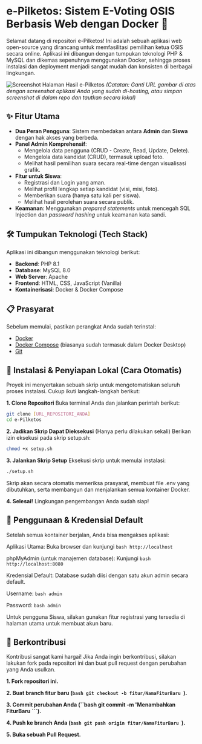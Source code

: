 # e-Pilketos: Sistem E-Voting OSIS Berbasis Web dengan Docker 🚀

Selamat datang di repositori e-Pilketos! Ini adalah sebuah aplikasi web open-source yang dirancang untuk memfasilitasi pemilihan ketua OSIS secara online. Aplikasi ini dibangun dengan tumpukan teknologi PHP & MySQL dan dikemas sepenuhnya menggunakan Docker, sehingga proses instalasi dan deployment menjadi sangat mudah dan konsisten di berbagai lingkungan.

![Screenshot Halaman Hasil e-Pilketos]([https://i.imgur.com/8QG3oHh.png](https://drive.google.com/uc?export=view&id=10gQc3BVtJh52Nm7-91F3CJjejU3Nw7CO))
*(Catatan: Ganti URL gambar di atas dengan screenshot aplikasi Anda yang sudah di-hosting, atau simpan screenshot di dalam repo dan tautkan secara lokal)*

## ✨ Fitur Utama

-   **Dua Peran Pengguna**: Sistem membedakan antara **Admin** dan **Siswa** dengan hak akses yang berbeda.
-   **Panel Admin Komprehensif**:
    -   Mengelola data pengguna (CRUD - Create, Read, Update, Delete).
    -   Mengelola data kandidat (CRUD), termasuk upload foto.
    -   Melihat hasil pemilihan suara secara real-time dengan visualisasi grafik.
-   **Fitur untuk Siswa**:
    -   Registrasi dan Login yang aman.
    -   Melihat profil lengkap setiap kandidat (visi, misi, foto).
    -   Memberikan suara (hanya satu kali per siswa).
    -   Melihat hasil perolehan suara secara publik.
-   **Keamanan**: Menggunakan *prepared statements* untuk mencegah SQL Injection dan *password hashing* untuk keamanan kata sandi.

## 🛠️ Tumpukan Teknologi (Tech Stack)

Aplikasi ini dibangun menggunakan teknologi berikut:

-   **Backend**: PHP 8.1
-   **Database**: MySQL 8.0
-   **Web Server**: Apache
-   **Frontend**: HTML, CSS, JavaScript (Vanilla)
-   **Kontainerisasi**: Docker & Docker Compose

## 📋 Prasyarat

Sebelum memulai, pastikan perangkat Anda sudah terinstal:

-   [Docker](https://www.docker.com/products/docker-desktop/)
-   [Docker Compose](https://docs.docker.com/compose/install/) (biasanya sudah termasuk dalam Docker Desktop)
-   [Git](https://git-scm.com/)

## 🚀 Instalasi & Penyiapan Lokal (Cara Otomatis)

Proyek ini menyertakan sebuah skrip untuk mengotomatiskan seluruh proses instalasi. Cukup ikuti langkah-langkah berikut:

**1. Clone Repositori**
Buka terminal Anda dan jalankan perintah berikut:
```bash
git clone [URL_REPOSITORI_ANDA]
cd e-Pilketos
```


**2. Jadikan Skrip Dapat Dieksekusi**
(Hanya perlu dilakukan sekali) Berikan izin eksekusi pada skrip setup.sh:

```bash
chmod +x setup.sh
```

**3. Jalankan Skrip Setup**
Eksekusi skrip untuk memulai instalasi:

```bash
./setup.sh
```

Skrip akan secara otomatis memeriksa prasyarat, membuat file .env yang dibutuhkan, serta membangun dan menjalankan semua kontainer Docker.

**4. Selesai!**
Lingkungan pengembangan Anda sudah siap!

## 🔑 Penggunaan & Kredensial Default
Setelah semua kontainer berjalan, Anda bisa mengakses aplikasi:

Aplikasi Utama: Buka browser dan kunjungi ```bash http://localhost ```

phpMyAdmin (untuk manajemen database): Kunjungi ```bash http://localhost:8080 ```

Kredensial Default:
Database sudah diisi dengan satu akun admin secara default.

Username: ```bash admin ```

Password: ```bash admin ```

Untuk pengguna Siswa, silakan gunakan fitur registrasi yang tersedia di halaman utama untuk membuat akun baru.

## 🤝 Berkontribusi
Kontribusi sangat kami hargai! Jika Anda ingin berkontribusi, silakan lakukan fork pada repositori ini dan buat pull request dengan perubahan yang Anda usulkan.

****1. Fork repositori ini.****

****2. Buat branch fitur baru (```bash git checkout -b fitur/NamaFiturBaru ```).****

****3. Commit perubahan Anda (``bash git commit -m 'Menambahkan FiturBaru ```).****

****4. Push ke branch Anda (```bash git push origin fitur/NamaFiturBaru ```).****

****5. Buka sebuah Pull Request.****
